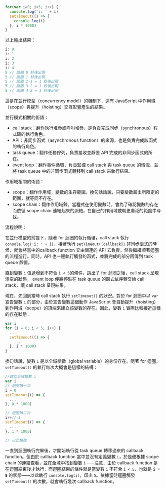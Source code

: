 ``` javascript
for(var i=0; i<5; i++) {
  console.log('i: ' + i)
  setTimeout(() => {
    console.log(i)
  }, i * 1000)
}
```

以上輸出結果：

``` javascript
i: 0
i: 1
i: 2
i: 3
i: 4
5 // 間隔 0 秒後出現
5 // 間隔 1 秒後出現
5 // 間隔 2-1 = 1 秒後出現
5 // 間隔 3-2 = 1 秒後出現
5 // 間隔 4-3 = 1 秒後出現
```

這是在並行模型（concurrency model）的機制下，還有 JavaScript 中作用域（scope）與提升（hoisting）交互影響產生的結果。

並行模式相關的術語：

- call stack：翻作執行堆疊或呼叫堆疊，是負責完成同步（synchronous）程式碼的執行角色。
- API：非同步函式（asynchronous function）的來源，也是負責完成該函式的執行角色。
- task queue：翻作任務佇列，負責接收並靜置 API 完成的非同步函式的所在。
- event loop：翻作事件循環，負責監控 call stack 與 task queue 的情況，並將 task queue 中的非同步函式轉移到 call stack 來執行結果。

作用域相關的術語：

- scope：翻作作用域，變數的生存範圍。換句話話說，只要變數超出所限定的範圍，就等同不存在。
- scope chain：翻作作用域鍊。當程式在使用變數時，會為了確認變數的存在而依循 scope chain 連結起來的脈絡，在自己的作用域或朝更廣泛的範圍中尋找。

流程說明：

在並行模型的前提下，隨著 for 迴圈的執行循環，call stack 執行 `console.log('i: ' + i)`，接著執行 `setTimeout([callback])` 非同步函式的時候，就會將當中的callback function 交由關連的 API 去負責，然後繼續順著迴圈的流程進行。同時，API 也一邊執行觸發的函式，並將完成的部分回傳到 task queue 靜置。

直到變數 `i` 值遞增到不符合 `i < 5`的條件，跳出了 for 迴圈之後，call stack  呈現淨空的狀態， event loop 便將停駐在 task queue 的函式依序轉交給 call stack，讓 call stack 呈現結果。

現在，先回到當時 call stack 執行 `setTimeout()` 的狀況。對於 for 迴圈中以 `var` 宣告變數 `i` 的部分，由於宣告變數這個動作 JavaScript 會自動提升（hoisting）到作用域（scope）的頂端來建立該變數的存在。因此，變數 `i` 實際比較接近這樣的存在狀態：

``` javascript
var i
for (i = 0; i < 5; i++) {
  ...
  setTimeout(() => {
    ...
  }, i * 1000)
}
```

換句話說，變數 `i` 是以全域變數（global variable）的身份存在。隨著 for 迴圈，`setTimeout()` 的執行每次大概會是這樣的結構：

``` javascript
//建立全域變數 i
var i 
// 迴圈第一次
i = 0
setTimeout(() => {
  ...
}, 0 * 1000)

// 迴圈第二次
i++// 1
setTimeout(() => {
  ...
}, 1 * 1000)

// 以此類推
```

一直到迴圈執行完畢後，才開始執行從 task queue 轉移過來的 callback function。但由於 callback function 當中並沒有定義變數 `i`，於是便根據 scope chain 的連結查看，並在全域中找到變數 `i`——注意，由於 callback function 是在迴圈結束後才執行，而迴圈結束的條件就是當變數 `i` 不符合 `i < 5`，也就是 **`i = 5`** 的狀態——以此執行 `console.log(i)`，印出 `5`。依據當時迴圈觸發 `setTimeout()` 的次數，就會執行幾次 callback function。

